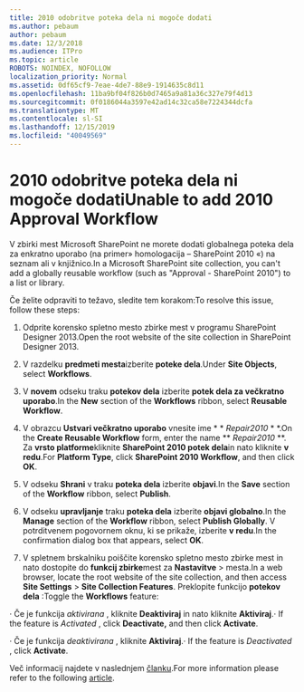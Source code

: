 ```yaml
---
title: 2010 odobritve poteka dela ni mogoče dodati
ms.author: pebaum
author: pebaum
ms.date: 12/3/2018
ms.audience: ITPro
ms.topic: article
ROBOTS: NOINDEX, NOFOLLOW
localization_priority: Normal
ms.assetid: 0df65cf9-7eae-4de7-88e9-1914635c8d11
ms.openlocfilehash: 11ba9bf04f826b0d7465a9a81a36c327e79f4d13
ms.sourcegitcommit: 0f0186044a3597e42ad14c32ca58e7224344dcfa
ms.translationtype: MT
ms.contentlocale: sl-SI
ms.lasthandoff: 12/15/2019
ms.locfileid: "40049569"
---
```

# <a name="unable-to-add-2010-approval-workflow"></a><span data-ttu-id="3dcbb-102">2010 odobritve poteka dela ni mogoče dodati</span><span class="sxs-lookup"><span data-stu-id="3dcbb-102">Unable to add 2010 Approval Workflow</span></span>

<span data-ttu-id="3dcbb-103">V zbirki mest Microsoft SharePoint ne morete dodati globalnega poteka dela za enkratno uporabo (na primer» homologacija – SharePoint 2010 «) na seznam ali v knjižnico.</span><span class="sxs-lookup"><span data-stu-id="3dcbb-103">In a Microsoft SharePoint site collection, you can't add a globally reusable workflow (such as "Approval - SharePoint 2010") to a list or library.</span></span>
  
<span data-ttu-id="3dcbb-104">Če želite odpraviti to težavo, sledite tem korakom:</span><span class="sxs-lookup"><span data-stu-id="3dcbb-104">To resolve this issue, follow these steps:</span></span> 
  
1. <span data-ttu-id="3dcbb-105">Odprite korensko spletno mesto zbirke mest v programu SharePoint Designer 2013.</span><span class="sxs-lookup"><span data-stu-id="3dcbb-105">Open the root website of the site collection in SharePoint Designer 2013.</span></span>
  
2. <span data-ttu-id="3dcbb-106">V razdelku **predmeti mesta**izberite **poteke dela**.</span><span class="sxs-lookup"><span data-stu-id="3dcbb-106">Under **Site Objects**, select **Workflows**.</span></span> 
  
3. <span data-ttu-id="3dcbb-107">V **novem** odseku traku **potekov dela** izberite **potek dela za večkratno uporabo**.</span><span class="sxs-lookup"><span data-stu-id="3dcbb-107">In the **New** section of the **Workflows** ribbon, select **Reusable Workflow**.</span></span> 
  
4. <span data-ttu-id="3dcbb-108">V obrazcu **Ustvari večkratno uporabo** vnesite ime \* \* *Repair2010* \* \*.</span><span class="sxs-lookup"><span data-stu-id="3dcbb-108">On the **Create Reusable Workflow** form, enter the name \*\* *Repair2010* \*\*.</span></span> <span data-ttu-id="3dcbb-109">Za **vrsto platforme**kliknite **SharePoint 2010 potek dela**in nato kliknite **v redu**.</span><span class="sxs-lookup"><span data-stu-id="3dcbb-109">For **Platform Type**, click **SharePoint 2010 Workflow**, and then click **OK**.</span></span> 
  
1. <span data-ttu-id="3dcbb-110">V odseku **Shrani** v traku **poteka dela** izberite **objavi**.</span><span class="sxs-lookup"><span data-stu-id="3dcbb-110">In the **Save** section of the **Workflow** ribbon, select **Publish**.</span></span> 
  
2. <span data-ttu-id="3dcbb-111">V odseku **upravljanje** traku **poteka dela** izberite **objavi globalno**.</span><span class="sxs-lookup"><span data-stu-id="3dcbb-111">In the **Manage** section of the **Workflow** ribbon, select **Publish Globally**.</span></span> <span data-ttu-id="3dcbb-112">V potrditvenem pogovornem oknu, ki se prikaže, izberite **v redu**.</span><span class="sxs-lookup"><span data-stu-id="3dcbb-112">In the confirmation dialog box that appears, select **OK**.</span></span> 
  
3. <span data-ttu-id="3dcbb-113">V spletnem brskalniku poiščite korensko spletno mesto zbirke mest in nato dostopite do **funkcij zbirke**mest za **Nastavitve** \> mesta.</span><span class="sxs-lookup"><span data-stu-id="3dcbb-113">In a web browser, locate the root website of the site collection, and then access **Site Settings** \> **Site Collection Features**.</span></span> <span data-ttu-id="3dcbb-114">Preklopite funkcijo **potekov dela** :</span><span class="sxs-lookup"><span data-stu-id="3dcbb-114">Toggle the **Workflows** feature:</span></span> 
  
<span data-ttu-id="3dcbb-115">· Če je funkcija *aktivirana* , kliknite **Deaktiviraj** in nato kliknite **Aktiviraj**.</span><span class="sxs-lookup"><span data-stu-id="3dcbb-115">· If the feature is  *Activated*  , click **Deactivate,** and then click **Activate**.</span></span> 
  
<span data-ttu-id="3dcbb-116">· Če je funkcija *deaktivirana* , kliknite **Aktiviraj**.</span><span class="sxs-lookup"><span data-stu-id="3dcbb-116">· If the feature is  *Deactivated*  , click **Activate**.</span></span> 
  
<span data-ttu-id="3dcbb-117">Več informacij najdete v naslednjem [članku](https://go.microsoft.com/fwlink/?linkid=2047770&amp;clcid=0x409).</span><span class="sxs-lookup"><span data-stu-id="3dcbb-117">For more information please refer to the following [article](https://go.microsoft.com/fwlink/?linkid=2047770&amp;clcid=0x409).</span></span>
  

